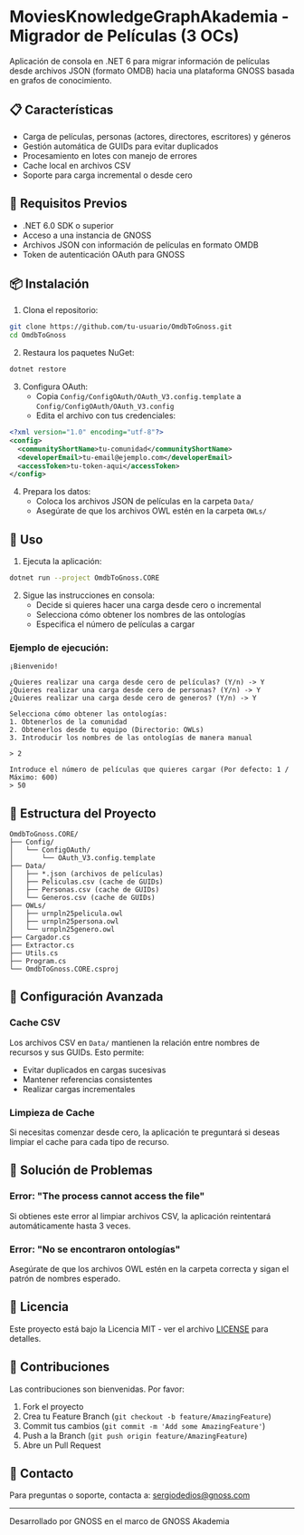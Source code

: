 ﻿# MoviesKnowledgeGraphAkademia - Migrador de Películas (3 OCs)

Aplicación de consola en .NET 6 para migrar información de películas desde archivos JSON (formato OMDB) hacia una plataforma GNOSS basada en grafos de conocimiento.

## 📋 Características

- Carga de películas, personas (actores, directores, escritores) y géneros
- Gestión automática de GUIDs para evitar duplicados
- Procesamiento en lotes con manejo de errores
- Cache local en archivos CSV
- Soporte para carga incremental o desde cero

## 🚀 Requisitos Previos

- .NET 6.0 SDK o superior
- Acceso a una instancia de GNOSS
- Archivos JSON con información de películas en formato OMDB
- Token de autenticación OAuth para GNOSS

## 📦 Instalación

1. Clona el repositorio:
```bash
git clone https://github.com/tu-usuario/OmdbToGnoss.git
cd OmdbToGnoss
```

2. Restaura los paquetes NuGet:
```bash
dotnet restore
```

3. Configura OAuth:
   - Copia `Config/ConfigOAuth/OAuth_V3.config.template` a `Config/ConfigOAuth/OAuth_V3.config`
   - Edita el archivo con tus credenciales:
```xml
<?xml version="1.0" encoding="utf-8"?>
<config>
  <communityShortName>tu-comunidad</communityShortName>
  <developerEmail>tu-email@ejemplo.com</developerEmail>
  <accessToken>tu-token-aqui</accessToken>
</config>
```

4. Prepara los datos:
   - Coloca los archivos JSON de películas en la carpeta `Data/`
   - Asegúrate de que los archivos OWL estén en la carpeta `OWLs/`

## 🎯 Uso

1. Ejecuta la aplicación:
```bash
dotnet run --project OmdbToGnoss.CORE
```

2. Sigue las instrucciones en consola:
   - Decide si quieres hacer una carga desde cero o incremental
   - Selecciona cómo obtener los nombres de las ontologías
   - Especifica el número de películas a cargar

### Ejemplo de ejecución:
```
¡Bienvenido!

¿Quieres realizar una carga desde cero de películas? (Y/n) -> Y
¿Quieres realizar una carga desde cero de personas? (Y/n) -> Y
¿Quieres realizar una carga desde cero de generos? (Y/n) -> Y

Selecciona cómo obtener las ontologías:
1. Obtenerlos de la comunidad
2. Obtenerlos desde tu equipo (Directorio: OWLs)
3. Introducir los nombres de las ontologías de manera manual

> 2

Introduce el número de películas que quieres cargar (Por defecto: 1 / Máximo: 600)
> 50
```

## 📁 Estructura del Proyecto

```
OmdbToGnoss.CORE/
├── Config/
│   └── ConfigOAuth/
│       └── OAuth_V3.config.template
├── Data/
│   ├── *.json (archivos de películas)
│   ├── Peliculas.csv (cache de GUIDs)
│   ├── Personas.csv (cache de GUIDs)
│   └── Generos.csv (cache de GUIDs)
├── OWLs/
│   ├── urnpln25pelicula.owl
│   ├── urnpln25persona.owl
│   └── urnpln25genero.owl
├── Cargador.cs
├── Extractor.cs
├── Utils.cs
├── Program.cs
└── OmdbToGnoss.CORE.csproj
```

## 🔧 Configuración Avanzada

### Cache CSV
Los archivos CSV en `Data/` mantienen la relación entre nombres de recursos y sus GUIDs. Esto permite:
- Evitar duplicados en cargas sucesivas
- Mantener referencias consistentes
- Realizar cargas incrementales

### Limpieza de Cache
Si necesitas comenzar desde cero, la aplicación te preguntará si deseas limpiar el cache para cada tipo de recurso.

## 🐛 Solución de Problemas

### Error: "The process cannot access the file"
Si obtienes este error al limpiar archivos CSV, la aplicación reintentará automáticamente hasta 3 veces.

### Error: "No se encontraron ontologías"
Asegúrate de que los archivos OWL estén en la carpeta correcta y sigan el patrón de nombres esperado.

## 📄 Licencia

Este proyecto está bajo la Licencia MIT - ver el archivo [LICENSE](LICENSE) para detalles.

## 🤝 Contribuciones

Las contribuciones son bienvenidas. Por favor:
1. Fork el proyecto
2. Crea tu Feature Branch (`git checkout -b feature/AmazingFeature`)
3. Commit tus cambios (`git commit -m 'Add some AmazingFeature'`)
4. Push a la Branch (`git push origin feature/AmazingFeature`)
5. Abre un Pull Request

## 📧 Contacto

Para preguntas o soporte, contacta a: sergiodedios@gnoss.com

---
Desarrollado por GNOSS en el marco de GNOSS Akademia